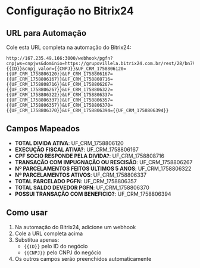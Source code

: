 # Configuração no Bitrix24

## URL para Automação

Cole esta URL completa na automação do Bitrix24:

```
http://167.235.49.166:3000/webhook/pgfn?cnpjws=cnpjws&dominio=https://grupovillela.bitrix24.com.br/rest/28/bn790kn8m1oo1aw2/&entidade=CP&id_valor={{ID}}&cnpj_valor={{CNPJ}}&UF_CRM_1758806120={{UF_CRM_1758806120}}&UF_CRM_1758806167={{UF_CRM_1758806167}}&UF_CRM_1758808716={{UF_CRM_1758808716}}&UF_CRM_1758806267={{UF_CRM_1758806267}}&UF_CRM_1758806322={{UF_CRM_1758806322}}&UF_CRM_1758806337={{UF_CRM_1758806337}}&UF_CRM_1758806357={{UF_CRM_1758806357}}&UF_CRM_1758806370={{UF_CRM_1758806370}}&UF_CRM_1758806394={{UF_CRM_1758806394}}
```

## Campos Mapeados

- **TOTAL DIVIDA ATIVA**: UF_CRM_1758806120
- **EXECUÇÃO FISCAL ATIVA?**: UF_CRM_1758806167
- **CPF SOCIO RESPONDE PELA DIVIDA?**: UF_CRM_1758808716
- **TRANSAÇÃO COM IMPUGNAÇÃO OU RESCISÃO**: UF_CRM_1758806267
- **Nº PARCELAMENTOS FEITOS ULTIMOS 5 ANOS**: UF_CRM_1758806322
- **Nº PARCELAMENTOS ATIVOS**: UF_CRM_1758806337
- **TOTAL PARCELADO PGFN**: UF_CRM_1758806357
- **TOTAL SALDO DEVEDOR PGFN**: UF_CRM_1758806370
- **POSSUI TRANSAÇÃO COM BENEFICIO?**: UF_CRM_1758806394

## Como usar

1. Na automação do Bitrix24, adicione um webhook
2. Cole a URL completa acima
3. Substitua apenas:
   - `{{ID}}` pelo ID do negócio
   - `{{CNPJ}}` pelo CNPJ do negócio
4. Os outros campos serão preenchidos automaticamente
